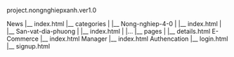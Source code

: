 project.nongnghiepxanh.ver1.0

<!-- Folder Structure -->
News
|__ index.html
|__ categories <!-- This folder contains all of category -->
|  |__ Nong-nghiep-4-0
|     |__ index.html 
|  |__ San-vat-dia-phuong
|     |__ index.html 
|  |... 
|__ pages <!-- This folder contains all of detail files -->
|  |__ details.html
E-Commerce
|__ index.html
Manager
|__ index.html
Authencation
|__ login.html
|__ signup.html



